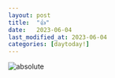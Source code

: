 ```yaml
---
layout: post
title:  "👍"
date:   2023-06-04
last_modified_at: 2023-06-04
categories: [daytoday!]
---
```

<img data-action="zoom" src='{{ "assets/images/64a6c8320a0cbe2424095108_KakaoTalk_20230706_225640324.jpg" | relative_url }}' alt='absolute'>
